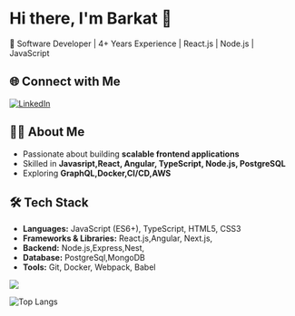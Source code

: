 # Hi there, I'm Barkat 👋

🚀 Software Developer | 4+ Years Experience | React.js | Node.js | JavaScript  

## 🌐 Connect with Me
[![LinkedIn](https://img.shields.io/badge/LinkedIn-blue?style=for-the-badge&logo=linkedin)](https://www.linkedin.com/in/sk-barkat-kudrath-1b9494180/)


## 👨‍💻 About Me
- Passionate about building **scalable frontend applications**
- Skilled in **Javasript,React, Angular, TypeScript, Node.js, PostgreSQL**
- Exploring **GraphQL,Docker,CI/CD,AWS**

## 🛠 Tech Stack
- **Languages:** JavaScript (ES6+), TypeScript, HTML5, CSS3  
- **Frameworks & Libraries:** React.js,Angular, Next.js,  
- **Backend:** Node.js,Express,Nest,
- **Database:** PostgreSql,MongoDB
- **Tools:** Git, Docker, Webpack, Babel

![](https://komarev.com/ghpvc/?username=barkatkudrath&color=blueviolet)

![Top Langs](https://github-readme-stats.vercel.app/api/top-langs/?username=barkatkudrath&layout=compact&theme=vision-friendly-dark)




